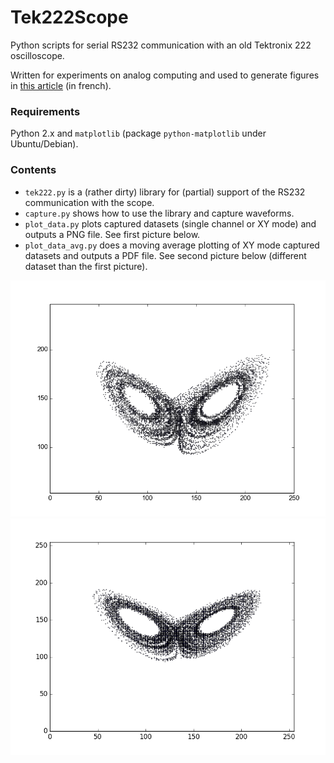 # Tek222Scope

Python scripts for serial RS232 communication with an old Tektronix 222 oscilloscope.

Written for experiments on analog computing and used to generate figures in [this article](http://images.math.cnrs.fr/Lorenz-Rossler-ampli-op-et-calcul-analogique.html) (in french).

### Requirements

Python 2.x and `matplotlib` (package `python-matplotlib` under Ubuntu/Debian).

### Contents

- `tek222.py` is a (rather dirty) library for (partial) support of the RS232 communication with the scope.
- `capture.py` shows how to use the library and capture waveforms.
- `plot_data.py` plots captured datasets (single channel or XY mode) and outputs a PNG file. See first picture below.
- `plot_data_avg.py` does a moving average plotting of XY mode captured datasets and outputs a PDF file. See second picture below (different dataset than the first picture).

![raw dataset 1](/img/xydata1.png) ![avg dataset 3](/img/xydata3.png)
